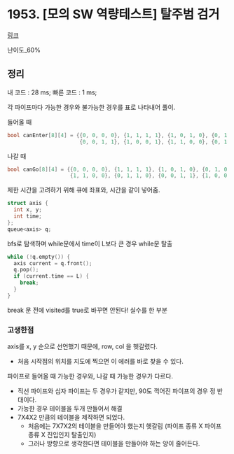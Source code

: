 # 1953. [모의 SW 역량테스트] 탈주범 검거

[링크](https://swexpertacademy.com/main/code/problem/problemDetail.do?contestProbId=AV5PpLlKAQ4DFAUq)

난이도\_60%

## 정리

내 코드 : 28 ms;
빠른 코드 : 1 ms;

각 파이프마다 가능한 경우와 불가능한 경우를 표로 나타내어 풀이.

들어올 때

```cpp
bool canEnter[8][4] = {{0, 0, 0, 0}, {1, 1, 1, 1}, {1, 0, 1, 0}, {0, 1, 0, 1},
                       {0, 0, 1, 1}, {1, 0, 0, 1}, {1, 1, 0, 0}, {0, 1, 1, 0}};
```

나갈 때

```cpp
bool canGo[8][4] = {{0, 0, 0, 0}, {1, 1, 1, 1}, {1, 0, 1, 0}, {0, 1, 0, 1},
                    {1, 1, 0, 0}, {0, 1, 1, 0}, {0, 0, 1, 1}, {1, 0, 0, 1}};
```

제한 시간을 고려하기 위해 큐에 좌표와, 시간을 같이 넣어줌.

```cpp
struct axis {
  int x, y;
  int time;
};
queue<axis> q;
```

bfs로 탐색하며 while문에서 time이 L보다 큰 경우 while문 탈출

```cpp
while (!q.empty()) {
  axis current = q.front();
  q.pop();
  if (current.time == L) {
    break;
  }
}
```

break 문 전에 visited를 true로 바꾸면 안된다! 실수를 한 부분

### 고생한점

axis를 x, y 순으로 선언했기 때문에, row, col 을 헷갈렸다.

- 처음 시작점의 위치를 지도에 찍으면 이 에러를 바로 찾을 수 있다.

파이프로 들어올 때 가능한 경우와, 나갈 때 가능한 경우가 다르다.

- 직선 파이프와 십자 파이프는 두 경우가 같지만, 90도 꺽어진 파이프의 경우 정 반대이다.
- 가능한 경우 테이블을 두개 만들어서 해결
- 7X4X2 만큼의 테이블을 제작하면 되었다.
  - 처음에는 7X7X2의 테이블을 만들어야 했는지 헷갈림 (파이프 종류 X 파이프 종류 X 진입인지 탈출인지)
  - 그러나 방향으로 생각한다면 테이블을 만들어야 하는 양이 줄어든다.
